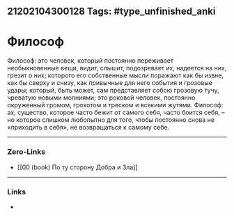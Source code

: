 21202104300128
Tags: #type_unfinished_anki 
---
# Философ

Философ: это человек, который постоянно переживает необыкновенные вещи, видит, слышит, подозревает их, надеется на них, грезит о них; которого его собственные мысли поражают как бы извне, как бы сверху и снизу, как привычные для него события и грозовые удары; который, быть может, сам представляет собою грозовую тучу, чреватую новыми молниями; это роковой человек, постоянно окруженный громом, грохотом и треском и всякими жутями. Философ: ах, существо, которое часто бежит от самого себя, часто боится себя, – но которое слишком любопытно для того, чтобы постоянно снова не «приходить в себя», не возвращаться к самому себе.

---
### Zero-Links
- [[00 (book) По ту сторону Добра и Зла]]
---
### Links
-